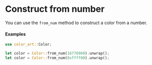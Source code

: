 # Construct from number

You can use the `from_num` method to construct a color from a number.

#### Examples

```rust
use color_art::Color;

let color = Color::from_num(16776960).unwrap();
let color = Color::from_num(0xffff00).unwrap();
```
